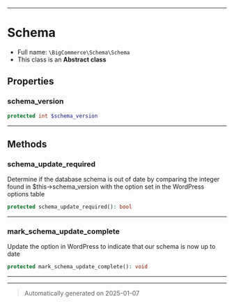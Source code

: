 ***

# Schema





* Full name: `\BigCommerce\Schema\Schema`
* This class is an **Abstract class**



## Properties


### schema_version



```php
protected int $schema_version
```







***

## Methods


### schema_update_required

Determine if the database schema is out of date
by comparing the integer found in $this->schema_version
with the option set in the WordPress options table

```php
protected schema_update_required(): bool
```












***

### mark_schema_update_complete

Update the option in WordPress to indicate that
our schema is now up to date

```php
protected mark_schema_update_complete(): void
```












***


***
> Automatically generated on 2025-01-07
